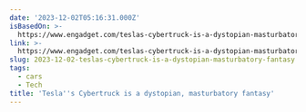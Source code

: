 ```yaml
---
date: '2023-12-02T05:16:31.000Z'
isBasedOn: >-
  https://www.engadget.com/teslas-cybertruck-is-a-dystopian-masturbatory-fantasy-225648188.html?src=rss
link: >-
  https://www.engadget.com/teslas-cybertruck-is-a-dystopian-masturbatory-fantasy-225648188.html?src=rss
slug: 2023-12-02-teslas-cybertruck-is-a-dystopian-masturbatory-fantasy
tags:
  - cars
  - Tech
title: 'Tesla''s Cybertruck is a dystopian, masturbatory fantasy'
---
```


